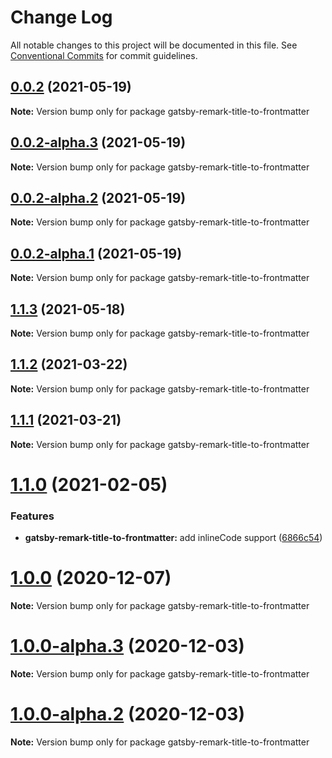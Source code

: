# Change Log

All notable changes to this project will be documented in this file.
See [Conventional Commits](https://conventionalcommits.org) for commit guidelines.

## [0.0.2](https://github.com/timrooke1991/monorepo-tutorial/compare/gatsby-remark-title-to-frontmatter@0.0.2-alpha.3...gatsby-remark-title-to-frontmatter@0.0.2) (2021-05-19)

**Note:** Version bump only for package gatsby-remark-title-to-frontmatter





## [0.0.2-alpha.3](https://github.com/timrooke1991/monorepo-tutorial/compare/gatsby-remark-title-to-frontmatter@0.0.2-alpha.1...gatsby-remark-title-to-frontmatter@0.0.2-alpha.3) (2021-05-19)

**Note:** Version bump only for package gatsby-remark-title-to-frontmatter





## [0.0.2-alpha.2](https://github.com/timrooke1991/monorepo-tutorial/compare/gatsby-remark-title-to-frontmatter@0.0.2-alpha.1...gatsby-remark-title-to-frontmatter@0.0.2-alpha.2) (2021-05-19)

**Note:** Version bump only for package gatsby-remark-title-to-frontmatter





## [0.0.2-alpha.1](https://github.com/timrooke1991/monorepo-tutorial/compare/gatsby-remark-title-to-frontmatter@0.0.2-alpha.0...gatsby-remark-title-to-frontmatter@0.0.2-alpha.1) (2021-05-19)

**Note:** Version bump only for package gatsby-remark-title-to-frontmatter





## [1.1.3](https://github.com/adaltas/remark-gatsby-plugins/compare/gatsby-remark-title-to-frontmatter@1.1.2...gatsby-remark-title-to-frontmatter@1.1.3) (2021-05-18)

**Note:** Version bump only for package gatsby-remark-title-to-frontmatter





## [1.1.2](https://github.com/adaltas/remark-gatsby-plugins/compare/gatsby-remark-title-to-frontmatter@1.1.1...gatsby-remark-title-to-frontmatter@1.1.2) (2021-03-22)

**Note:** Version bump only for package gatsby-remark-title-to-frontmatter





## [1.1.1](https://github.com/adaltas/remark-gatsby-plugins/compare/gatsby-remark-title-to-frontmatter@1.1.0...gatsby-remark-title-to-frontmatter@1.1.1) (2021-03-21)

**Note:** Version bump only for package gatsby-remark-title-to-frontmatter





# [1.1.0](https://github.com/adaltas/remark-gatsby-plugins/compare/gatsby-remark-title-to-frontmatter@1.0.0...gatsby-remark-title-to-frontmatter@1.1.0) (2021-02-05)


### Features

* **gatsby-remark-title-to-frontmatter:** add inlineCode support ([6866c54](https://github.com/adaltas/remark-gatsby-plugins/commit/6866c545bfe6fdc3c0dc9c504eb5770a1bd8f37f))





# [1.0.0](https://github.com/adaltas/remark-gatsby-plugins/compare/gatsby-remark-title-to-frontmatter@1.0.0-alpha.3...gatsby-remark-title-to-frontmatter@1.0.0) (2020-12-07)

**Note:** Version bump only for package gatsby-remark-title-to-frontmatter





# [1.0.0-alpha.3](https://github.com/adaltas/remark-gatsby-plugins/compare/gatsby-remark-title-to-frontmatter@1.0.0-alpha.2...gatsby-remark-title-to-frontmatter@1.0.0-alpha.3) (2020-12-03)

**Note:** Version bump only for package gatsby-remark-title-to-frontmatter





# [1.0.0-alpha.2](https://github.com/adaltas/remark-gatsby-plugins/compare/gatsby-remark-title-to-frontmatter@1.0.0-alpha.1...gatsby-remark-title-to-frontmatter@1.0.0-alpha.2) (2020-12-03)

**Note:** Version bump only for package gatsby-remark-title-to-frontmatter
